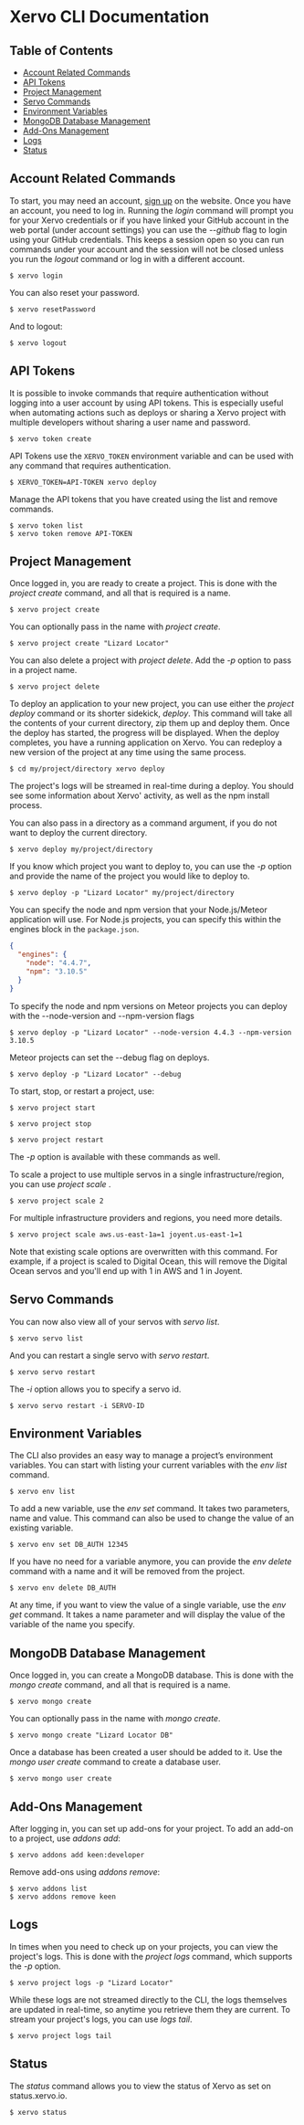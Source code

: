 # Xervo CLI Documentation

## Table of Contents

- [Account Related Commands](#account-related-commands)
- [API Tokens](#api-tokens)
- [Project Management](#project-management)
- [Servo Commands](#servo-commands)
- [Environment Variables](#environment-variables)
- [MongoDB Database Management](#mongoDB-database-management)
- [Add-Ons Management](#add-ons-management)
- [Logs](#logs)
- [Status](#status)

## Account Related Commands

To start, you may need an account, [sign up](https://my.xervo.io/register) on 
the website. Once you have an account, you need to log in. Running the *login* 
command will prompt you for your Xervo credentials or if you have linked your 
GitHub account in the web portal (under account settings) you can use the 
*--github* flag to login using your GitHub credentials. This keeps a session 
open so you can run commands under your account and the session will not be 
closed unless you run the *logout* command or log in with a different account.

    $ xervo login

You can also reset your password.

    $ xervo resetPassword

And to logout:

    $ xervo logout


## API Tokens

It is possible to invoke commands that require authentication without logging
into a user account by using API tokens. This is especially useful when
automating actions such as deploys or sharing a Xervo project with multiple
developers without sharing a user name and password.

    $ xervo token create

API Tokens use the `XERVO_TOKEN` environment variable and can be used with any
command that requires authentication.

    $ XERVO_TOKEN=API-TOKEN xervo deploy

Manage the API tokens that you have created using the list and remove commands.

    $ xervo token list
    $ xervo token remove API-TOKEN


## Project Management

Once logged in, you are ready to create a project. This is done with the
*project create* command, and all that is required is a name.

    $ xervo project create

You can optionally pass in the name with *project create*.

    $ xervo project create "Lizard Locator"

You can also delete a project with *project delete*. Add the *-p* option to pass
in a project name.

    $ xervo project delete

To deploy an application to your new project, you can use either the *project
deploy* command or its shorter sidekick, *deploy*. This command will take all
the contents of your current directory, zip them up and deploy them. Once the
deploy has started, the progress will be displayed. When the deploy completes,
you have a running application on Xervo. You can redeploy a new version of the
project at any time using the same process.

    $ cd my/project/directory xervo deploy

The project's logs will be streamed in real-time during a deploy. You should see
some information about Xervo' activity, as well as the npm install process.

You can also pass in a directory as a command argument, if you do not want to
deploy the current directory.

    $ xervo deploy my/project/directory

If you know which project you want to deploy to, you can use the *-p* option and
provide the name of the project you would like to deploy to.

    $ xervo deploy -p "Lizard Locator" my/project/directory

You can specify the node and npm version that your Node.js/Meteor application will use.
For Node.js projects, you can specify this within the engines block in the `package.json`.

```json
{
  "engines": {
    "node": "4.4.7",
    "npm": "3.10.5"
  }
}
```

To specify the node and npm versions on Meteor projects you can deploy with the
--node-version and --npm-version flags

    $ xervo deploy -p "Lizard Locator" --node-version 4.4.3 --npm-version 3.10.5

Meteor projects can set the --debug flag on deploys.

    $ xervo deploy -p "Lizard Locator" --debug

To start, stop, or restart a project, use:

    $ xervo project start

    $ xervo project stop

    $ xervo project restart

The *-p* option is available with these commands as well.

To scale a project to use multiple servos in a single infrastructure/region, you
can use *project scale <number>*.

    $ xervo project scale 2

For multiple infrastructure providers and regions, you need more details.

    $ xervo project scale aws.us-east-1a=1 joyent.us-east-1=1

Note that existing scale options are overwritten with this command. For example,
if a project is scaled to Digital Ocean, this will remove the Digital Ocean
servos and you'll end up with 1 in AWS and 1 in Joyent.


## Servo Commands

You can now also view all of your servos with *servo list*.

    $ xervo servo list

And you can restart a single servo with *servo restart*.

    $ xervo servo restart

 The *-i* option allows you to specify a servo id.

    $ xervo servo restart -i SERVO-ID


## Environment Variables

The CLI also provides an easy way to manage a project’s environment variables.
You can start with listing your current variables with the *env list* command.

    $ xervo env list

To add a new variable, use the *env set* command. It takes two parameters, name
and value. This command can also be used to change the value of an existing
variable.

    $ xervo env set DB_AUTH 12345

If you have no need for a variable anymore, you can provide the *env delete*
command with a name and it will be removed from the project.

    $ xervo env delete DB_AUTH

At any time, if you want to view the value of a single variable, use the *env
get* command. It takes a name parameter and will display the value of the
variable of the name you specify.


## MongoDB Database Management

Once logged in, you can create a MongoDB database. This is done with the *mongo
create* command, and all that is required is a name.

    $ xervo mongo create

You can optionally pass in the name with *mongo create*.

    $ xervo mongo create "Lizard Locator DB"

Once a database has been created a user should be added to it. Use the *mongo
user create* command to create a database user.

    $ xervo mongo user create


## Add-Ons Management

After logging in, you can set up add-ons for your project. To add an add-on to a
project, use *addons add*:

    $ xervo addons add keen:developer

Remove add-ons using *addons remove*:

    $ xervo addons list
    $ xervo addons remove keen


## Logs

In times when you need to check up on your projects, you can view the project's
logs. This is done with the *project logs* command, which supports the *-p*
option.

    $ xervo project logs -p "Lizard Locator"

While these logs are not streamed directly to the CLI, the logs themselves are
updated in real-time, so anytime you retrieve them they are current. To stream
your project's logs, you can use *logs tail*.

    $ xervo project logs tail


## Status

The *status* command allows you to view the status of Xervo as set on
status.xervo.io.

    $ xervo status